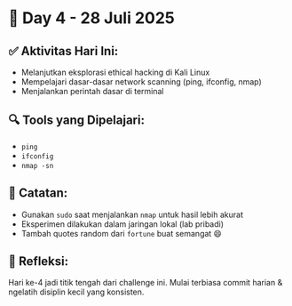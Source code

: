 # 📅 Day 4 - 28 Juli 2025

## ✅ Aktivitas Hari Ini:
- Melanjutkan eksplorasi ethical hacking di Kali Linux
- Mempelajari dasar-dasar network scanning (ping, ifconfig, nmap)
- Menjalankan perintah dasar di terminal

## 🔍 Tools yang Dipelajari:
- `ping`
- `ifconfig`
- `nmap -sn`

## 💬 Catatan:
- Gunakan `sudo` saat menjalankan `nmap` untuk hasil lebih akurat
- Eksperimen dilakukan dalam jaringan lokal (lab pribadi)
- Tambah quotes random dari `fortune` buat semangat 😄

## 🧠 Refleksi:
Hari ke-4 jadi titik tengah dari challenge ini. Mulai terbiasa commit harian & ngelatih disiplin kecil yang konsisten.

